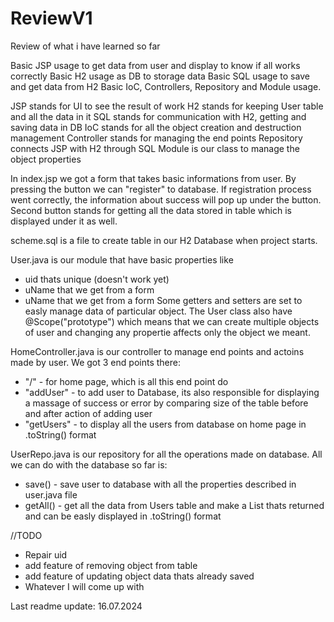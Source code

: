 # ReviewV1
Review of what i have learned so far

Basic JSP usage to get data from user and display to know if all works correctly
Basic H2 usage as DB to storage data
Basic SQL usage to save and get data from H2
Basic IoC, Controllers, Repository and Module usage.

JSP stands for UI to see the result of work
H2 stands for keeping User table and all the data in it
SQL stands for communication with H2, getting and saving data in DB
IoC stands for all the object creation and destruction management
Controller stands for managing the end points
Repository connects JSP with H2 through SQL
Module is our class to manage the object properties

In index.jsp we got a form that takes basic informations from user.
By pressing the button we can "register" to database. If registration process went correctly, the information about success will pop up under the button.
Second button stands for getting all the data stored in table which is displayed under it as well.

scheme.sql is a file to create table in our H2 Database when project starts.

User.java is our module that have basic properties like
 - uid thats unique (doesn't work yet)
 - uName that we get from a form
 - uName that we get from a form
Some getters and setters are set to easly manage data of particular object.
The User class also have @Scope("prototype") which means that we can create multiple objects of user and changing any propertie affects only the object we meant.

HomeController.java is our controller to manage end points and actoins made by user.
We got 3 end points there:
 - "/" - for home page, which is all this end point do
 - "addUser" - to add user to Database, its also responsible for displaying a massage of success or error by comparing size of the table before and after action of adding user
 - "getUsers" - to display all the users from database on home page in .toString() format

UserRepo.java is our repository for all the operations made on database.
All we can do with the database so far is:
 - save() - save user to database with all the properties described in user.java file
 - getAll() - get all the data from Users table and make a List<User> thats returned and can be easly displayed in .toString() format

//TODO
- Repair uid
- add feature of removing object from table
- add feature of updating object data thats already saved
- Whatever I will come up with

Last readme update: 16.07.2024
